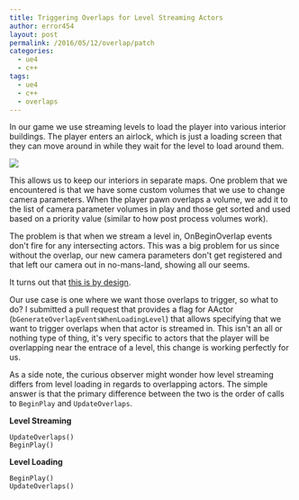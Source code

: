 ```yaml
---
title: Triggering Overlaps for Level Streaming Actors
author: error454
layout: post
permalink: /2016/05/12/overlap/patch
categories:
  - ue4
  - c++
tags:
  - ue4
  - c++
  - overlaps
---
```

In our game we use streaming levels to load the player into various interior buildings. The player enters an airlock, which is just a loading screen that they can move around in while they wait for the level to load around them.

<img src='{{ site.url }}/assets/uploads/2016/05/airlock.jpg'>

This allows us to keep our interiors in separate maps. One problem that we encountered is that we have some custom volumes that we use to change camera parameters. When the player pawn overlaps a volume, we add it to the list of camera parameter volumes in play and those get sorted and used based on a priority value (similar to how post process volumes work). 

The problem is that when we stream a level in, OnBeginOverlap events don't fire for any intersecting actors. This was a big problem for us since without the overlap, our new camera parameters don't get registered and that left our camera out in no-mans-land, showing all our seems.

<!--more-->

It turns out that [this is by design](https://github.com/EpicGames/UnrealEngine/blob/c07c63dcdedb7e8ced9a81dfb864505d5db5afa3/Engine/Source/Runtime/Engine/Private/Level.cpp#L1771). 

Our use case is one where we want those overlaps to trigger, so what to do? I submitted a pull request that provides a flag for AActor (`bGenerateOverlapEventsWhenLoadingLevel`) that allows specifying that we want to trigger overlaps when that actor is streamed in. This isn't an all or nothing type of thing, it's very specific to actors that the player will be overlapping near the entrace of a level, this change is working perfectly for us.

As a side note, the curious observer might wonder how level streaming differs from level loading in regards to overlapping actors. The simple answer is that the primary difference between the two is the order of calls to `BeginPlay` and `UpdateOverlaps`.

**Level Streaming**

```
UpdateOverlaps()
BeginPlay()
```

**Level Loading**

```
BeginPlay()
UpdateOverlaps()
```

